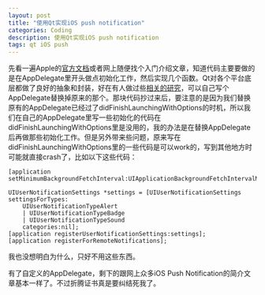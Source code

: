 ```yaml
---
layout: post
title: "使用Qt实现iOS push notification"
categories: Coding
description: 使用Qt实现iOS push notification
tags: qt iOS push
---
```

先看一遍Apple的[官方文档](https://developer.apple.com/library/ios/documentation/NetworkingInternet/Conceptual/RemoteNotificationsPG/Introduction.html)或者网上随便找个入门介绍文章，知道代码主要要做的是在AppDelegate里开头做点初始化工作，然后实现几个函数。Qt对各个平台底层都做了良好的抽象和封装，好在有人做过些[相关的研究](https://github.com/colede/qt-app-delegate)，可以自己写个AppDelegate替换掉原来的那个。那块代码抄过来后，要注意的是因为我们替换原有的AppDelegate已经过了didFinishLaunchingWithOptions的时机，所以我们在自己的AppDelegate里写一些初始化的代码在didFinishLaunchingWithOptions里是没用的，我的办法是在替换AppDelegate后再做那些初始化工作。但是另外带来些问题，原来写在didFinishLaunchingWithOptions里的一些代码是可以work的，写到其他地方时可能就直接crash了，比如以下这些代码：

```
[application setMinimumBackgroundFetchInterval:UIApplicationBackgroundFetchIntervalMinimum];

UIUserNotificationSettings *settings = [UIUserNotificationSettings settingsForTypes:
    UIUserNotificationTypeAlert
    | UIUserNotificationTypeBadge
    | UIUserNotificationTypeSound
    categories:nil];
[application registerUserNotificationSettings:settings];
[application registerForRemoteNotifications];
```

我也没想明白为什么，只好不用这些东西。

有了自定义的AppDelegate，剩下的跟网上众多iOS Push Notification的简介文章基本一样了。不过折腾证书真是要纠结死我了。
